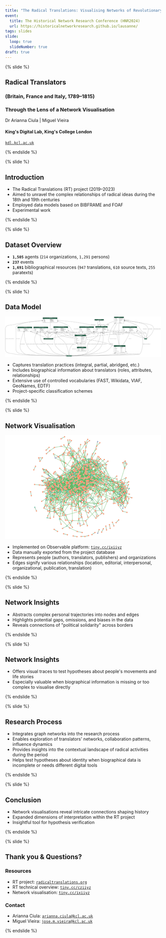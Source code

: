 ```yaml
---
title: "The Radical Translations: Visualising Networks of Revolutionary Culture (1789-1815)"
event:
  title: The Historical Network Research Conference (HNR2024)
  url: https://historicalnetworkresearch.github.io/lausanne/
tags: slides
slide:
  loop: true
  slideNumber: true
draft: true
---
```


{% slide %}

## Radical Translators

### (Britain, France and Italy, 1789–1815)

### Through the Lens of a Network Visualisation

Dr Arianna Ciula | Miguel Vieira

#### King's Digital Lab, King's College London

[`kdl.kcl.ac.uk`](https://kdl.kcl.ac.uk)

{% endslide %}

{% slide %}

## Introduction

- The Radical Translations (RT) project (2019–2023)
- Aimed to unravel the complex relationships of radical ideas during the 18th and 19th centuries
- Employed data models based on BIBFRAME and FOAF
- Experimental work

{% endslide %}

{% slide %}

## Dataset Overview

- **`1,505`** agents (`214` organizations, `1,291` persons)
- **`237`** events
- **`1,691`** bibliographical resources (`947` translations, `610` source texts, `255` paratexts)

{% endslide %}

{% slide %}

## Data Model

![Data model](/assets/images/slides/radicaltranslations-models.png)

<aside class="notes">

- Captures translation practices (integral, partial, abridged, etc.)
- Includes biographical information about translators (roles, attributes, relationships)
- Extensive use of controlled vocabularies (FAST, Wikidata, VIAF, GeoNames, EDTF)
- Project-specific classification schemes

</aside>

{% endslide %}

{% slide %}

## Network Visualisation

![Network visualisation](/assets/images/slides/radicaltranslations-knows-network.svg)

<aside class="notes">

- Implemented on Observable platform: [`tiny.cc/ixiiyz`](http://tiny.cc/ixiiyz)
- Data manually exported from the project database
- Represents people (authors, translators, publishers) and organizations
- Edges signify various relationships (location, editorial, interpersonal, organizational, publication, translation)

</aside>

{% endslide %}

{% slide %}

## Network Insights

- Abstracts complex personal trajectories into nodes and edges
- Highlights potential gaps, omissions, and biases in the data
- Reveals connections of "political solidarity" across borders

{% endslide %}

{% slide %}

## Network Insights

- Offers visual traces to test hypotheses about people's movements and life stories
- Especially valuable when biographical information is missing or too complex to visualise directly

{% endslide %}

{% slide %}

## Research Process

- Integrates graph networks into the research process
- Enables exploration of translators' networks, collaboration patterns, influence dynamics
- Provides insights into the contextual landscape of radical activities during the period
- Helps test hypotheses about identity when biographical data is incomplete or needs different digital tools

{% endslide %}

{% slide %}

## Conclusion

- Network visualisations reveal intricate connections shaping history
- Expanded dimensions of interpretation within the RT project
- Insightful tool for hypothesis verification

{% endslide %}

{% slide %}

## Thank you & Questions?

### Resources

- RT project: [`radicaltranslations.org`](https://radicaltranslations.org)
- RT technical overview: [`tiny.cc/cziiyz`](http://tiny.cc/cziiyz)
- Network visualisation: [`tiny.cc/ixiiyz`](http://tiny.cc/ixiiyz)

### Contact

- Arianna Ciula: [`arianna.ciula@kcl.ac.uk`](mailto:arianna.ciula@kcl.ac.uk)
- Miguel Vieira: [`jose.m.vieira@kcl.ac.uk`](mailto:jose.m.vieira@kcl.ac.uk)

{% endslide %}
